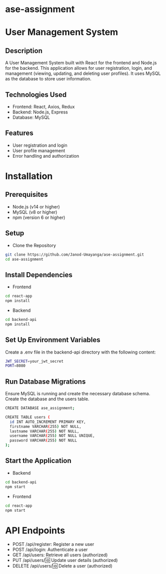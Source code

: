 # ase-assignment
# User Management System
## Description
A User Management System built with React for the frontend and Node.js for the backend. This application allows for user registration, login, and management (viewing, updating, and deleting user profiles). It uses MySQL as the database to store user information.

## Technologies Used
- Frontend: React, Axios, Redux
- Backend: Node.js, Express
- Database: MySQL

## Features
- User registration and login
- User profile management
- Error handling and authorization

# Installation

## Prerequisites
- Node.js (v14 or higher)
- MySQL (v8 or higher)
- npm (version 6 or higher)

## Setup
- Clone the Repository

```bash
git clone https://github.com/Janod-Umayanga/ase-assignment.git
cd ase-assignment
```
## Install Dependencies

- Frontend

```bash
cd react-app
npm install
```

- Backend

```bash
cd backend-api
npm install
```
## Set Up Environment Variables

Create a .env file in the backend-api directory with the following content:

```bash
JWT_SECRET=your_jwt_secret
PORT=8080
```
## Run Database Migrations

Ensure MySQL is running and create the necessary database schema. Create the database and the users table.

```bash
CREATE DATABASE ase_assignment;

CREATE TABLE users (
  id INT AUTO_INCREMENT PRIMARY KEY,
  firstname VARCHAR(255) NOT NULL,
  lastname VARCHAR(255) NOT NULL,
  username VARCHAR(255) NOT NULL UNIQUE,
  password VARCHAR(255) NOT NULL
);
```

## Start the Application

- Backend

```bash
cd backend-api
npm start
```

- Frontend

```bash
cd react-app
npm start
```
# API Endpoints

- POST /api/register: Register a new user
- POST /api/login: Authenticate a user
- GET /api/users: Retrieve all users (authorized)
- PUT /api/users/:id: Update user details (authorized)
- DELETE /api/users/:id: Delete a user (authorized)
